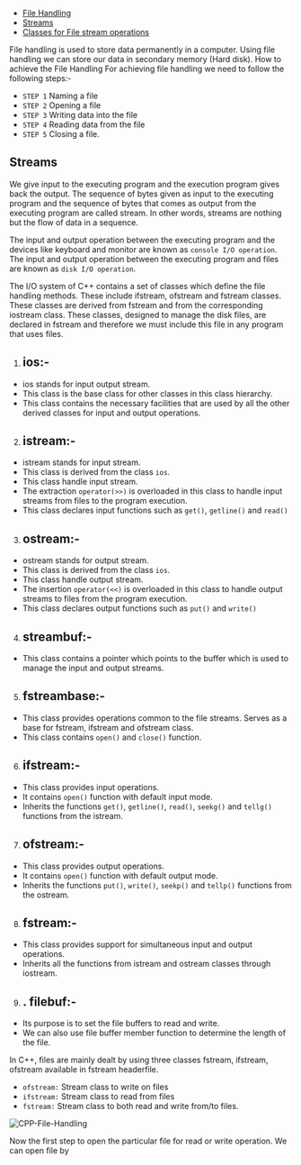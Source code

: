 - [File Handling](#File-Handling)
- [Streams](#Streams)
- [Classes for File stream operations](#Classes-for-File-stream-operations)



File handling is used to store data permanently in a computer. Using file handling we can store our data in secondary memory (Hard disk).
How to achieve the File Handling
For achieving file handling we need to follow the following steps:-
- `STEP 1` Naming a file
- `STEP 2` Opening a file
- `STEP 3` Writing data into the file
- `STEP 4` Reading data from the file
- `STEP 5` Closing a file.


## Streams

We give input to the executing program and the execution program gives back the output. The sequence of bytes given as input to the executing program and the sequence of bytes that comes as output from the executing program are called stream. In other words, streams are nothing but the flow of data in a sequence.

The input and output operation between the executing program and the devices like keyboard and monitor are known as `console I/O operation`. The input and output operation between the executing program and files are known as `disk I/O operation`.



The I/O system of C++ contains a set of classes which define the file handling methods. These include ifstream, ofstream and fstream classes. These classes are derived from fstream and from the corresponding iostream class. These classes, designed to manage the disk files, are declared in fstream and therefore we must include this file in any program that uses files.

1. ## ios:-
- ios stands for input output stream.
- This class is the base class for other classes in this class hierarchy.
- This class contains the necessary facilities that are used by all the other derived classes for input and output operations.


2. ## istream:-

- istream stands for input stream.
- This class is derived from the class `ios`.
- This class handle input stream.
- The extraction `operator(>>)` is overloaded in this class to handle input streams from files to the program execution.
- This class declares input functions such as `get()`, `getline()` and `read()`



3. ## ostream:-

- ostream stands for output stream.
- This class is derived from the class `ios`.
- This class handle output stream.
- The insertion `operator(<<)` is overloaded in this class to handle output streams to files from the program execution.
- This class declares output functions such as `put()` and `write()`


4. ## streambuf:-

- This class contains a pointer which points to the buffer which is used to manage the input and output streams.


5. ## fstreambase:-

- This class provides operations common to the file streams. Serves as a base for fstream, ifstream and ofstream class. 
- This class contains `open()` and `close()` function.


6. ## ifstream:-

- This class provides input operations.
- It contains `open()` function with default input mode. 
- Inherits the functions `get()`, `getline()`, `read()`, `seekg()` and `tellg()` functions from the istream.

7. ## ofstream:-

- This class provides output operations.
- It contains `open()` function with default output mode. 
- Inherits the functions `put()`,  `write()`, `seekp()` and `tellp()` functions from the ostream.


8. ## fstream:-

- This class provides support for simultaneous input and output operations.
- Inherits all the functions from istream and ostream classes through iostream.


9. ## . filebuf:-

- Its purpose is to set the file buffers to read and write.
- We can also use file buffer member function to determine the length of the file.


In C++, files are mainly dealt by using three classes fstream, ifstream, ofstream available in fstream headerfile. 
- `ofstream:` Stream class to write on files 
- `ifstream:` Stream class to read from files 
- `fstream:` Stream class to both read and write from/to files. 


![CPP-File-Handling](https://user-images.githubusercontent.com/105644935/218910078-20b26e71-0095-4bf2-a13a-61740f2ce90b.png)

Now the first step to open the particular file for read or write operation. We can open file by 









